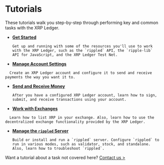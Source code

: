 # Tutorials

These tutorials walk you step-by-step through performing key and common tasks with the XRP Ledger.

* **[Get Started](x)**

      Get up and running with some of the resources you'll use to work with the XRP Ledger, such as the `rippled` API, the `ripple-lib` API for JavaScript, and the XRP Ledger Test Net.

* **[Manage Account Settings](x)**
<!--{# TODO: this text below is written to reflect that we've moved "Create an Account" from the "Send the Receive Money" section below - to this section. If this section is called "Manage Account Settings" - I think the first tutorial needs to be creating an account, so that you can then configure settings for it. #}-->

      Create an XRP Ledger account and configure it to send and receive payments the way you want it to.

* **[Send and Receive Money](x)**

      After you have a configured XRP Ledger account, learn how to sign, submit, and receive transactions using your account.

* **[Work with Exchanges](x)**
<!--{# TODO: the title of this tutorial group may change. May be clearer to surface the two tutorial types separately? #}-->

      Learn how to list XRP in your exchange. Also, learn how to use the decentralized exchange functionality provided by the XRP Ledger.

* **[Manage the `rippled` Server](x)**

      Build or install and run a `rippled` server. Configure `rippled` to run in various modes, such as validator, stock, and standalone. Also, learn how to troubleshoot `rippled`.

Want a tutorial about a task not covered here? [Contact us >](mailto:docs@ripple.com)
